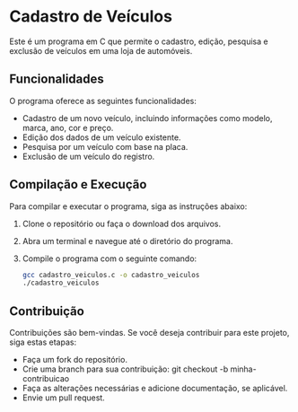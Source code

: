 # Cadastro de Veículos

Este é um programa em C que permite o cadastro, edição, pesquisa e exclusão de veículos em uma loja de automóveis.

## Funcionalidades

O programa oferece as seguintes funcionalidades:

- Cadastro de um novo veículo, incluindo informações como modelo, marca, ano, cor e preço.
- Edição dos dados de um veículo existente.
- Pesquisa por um veículo com base na placa.
- Exclusão de um veículo do registro.

## Compilação e Execução

Para compilar e executar o programa, siga as instruções abaixo:

1. Clone o repositório ou faça o download dos arquivos.

2. Abra um terminal e navegue até o diretório do programa.

3. Compile o programa com o seguinte comando:

   ```bash
   gcc cadastro_veiculos.c -o cadastro_veiculos
   ./cadastro_veiculos
    ```

## Contribuição

Contribuições são bem-vindas. Se você deseja contribuir para este projeto, siga estas etapas:

- Faça um fork do repositório.
- Crie uma branch para sua contribuição: git checkout -b minha-contribuicao
- Faça as alterações necessárias e adicione documentação, se aplicável.
- Envie um pull request.
